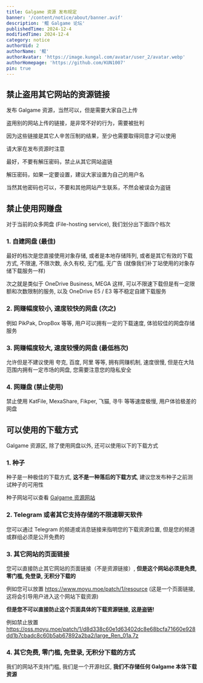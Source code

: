 ```yaml
---
title: Galgame 资源 发布规定
banner: '/content/notice/about/banner.avif'
description: '鲲 Galgame 论坛'
publishedTime: 2024-12-4
modifiedTime: 2024-12-4
category: notice
authorUid: 2
authorName: '鲲'
authorAvatar: 'https://image.kungal.com/avatar/user_2/avatar.webp'
authorHomepage: 'https://github.com/KUN1007'
pin: true
---
```


## 禁止盗用其它网站的资源链接

发布 Galgame 资源，当然可以，但是需要大家自己上传

盗用别的网站上传的链接，是非常不好的行为，需要被批判

因为这些链接是其它人辛苦压制的结果，至少也需要取得同意才可以使用

请大家在发布资源时注意

最好，不要有解压密码，禁止从其它网站盗链

解压密码，如果一定要设置，建议大家设置为自己的用户名

当然其他密码也可以，不要和其他网站产生联系，不然会被误会为盗链

## 禁止使用网赚盘

对于当前的众多网盘 (File-hosting service), 我们划分出下面四个档次

### 1. 自建网盘 (最佳)

最好的档次是您直接使用对象存储, 或者是本地存储阵列, 或者是其它有效的下载方式, 不限速, 不限次数, 永久有校, 无门槛, 无广告 (就像我们补丁站使用的对象存储下载服务一样)

次之就是类似于 OneDrive Business, MEGA 这样, 可以不限速下载但是有一定限额和次数限制的服务, 以及 OneDrive E5 / E3 等不稳定自建下载服务

### 2. 网赚幅度较小, 速度较快的网盘 (次之)

例如 PikPak, DropBox 等等, 用户可以拥有一定的下载速度, 体验较佳的网盘存储服务

### 3. 网赚幅度较大, 速度较慢的网盘 (最低档次)

允许但是不建议使用 夸克, 百度, 阿里 等等, 拥有网赚机制, 速度很慢, 但是在大陆范围内拥有一定市场的网盘, 您需要注意您的隐私安全

### 4. 网赚盘 (禁止使用)

禁止使用 KatFile, MexaShare, Fikper, 飞猫, 寻牛 等等速度极慢, 用户体验极差的网盘

## 可以使用的下载方式

Galgame 资源区, 除了使用网盘以外, 还可以使用以下的下载方式

### 1. 种子

种子是一种极佳的下载方式, **这不是一种落后的下载方式**, 建议您发布种子之前测试种子的可用性

种子网站可以查看 [Galgame 资源网站](/doc/notice/galgame-resource-website)

### 2. Telegram 或者其它支持存储的不限速聊天软件

您可以通过 Telegram 的频道或消息链接来指明您的下载资源位置, 但是您的频道或群组必须是公开免费的

### 3. 其它网站的页面链接

您可以直接防止其它网站的页面链接（不是资源链接）, **但是这个网站必须是免费, 零门槛, 免登录, 无积分下载的**

例如您可以放置 https://www.moyu.moe/patch/1/resource (这是一个页面链接, 这将会引导用户进入这个网站下载资源)

**但是您不可以直接防止这个页面具体的下载资源链接, 这是盗链!**

例如禁止放置 https://oss.moyu.moe/patch/1/d8d338c60e1d63402dc8e68bcfa71660e928dd1b7cbadc8c60b5ab67892a2ba2/large_Ren_01a.7z

### 4. 其它免费, 零门槛, 免登录, 无积分下载的方式

我们的网站不支持门槛, 我们是一个开源社区, **我们不存储任何 Galgame 本体下载资源**

